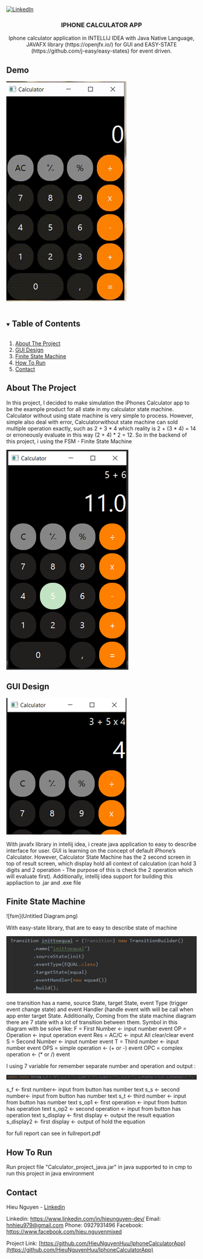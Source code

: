 
[![LinkedIn][linkedin-shield]][linkedin-url]

<p align="center">
  <h3 align="center">IPHONE CALCULATOR APP</h3>
  <p align="center">
    Iphone calculator application in INTELLIJ IDEA with Java Native Language, JAVAFX library (https://openjfx.io/) for GUI and EASY-STATE
(https://github.com/j-easy/easy-states) for event driven.
  </p>
</p>

## Demo

![](demo.gif)

<details open="open">
  <summary><h2 style="display: inline-block">Table of Contents</h2></summary>
  <ol>
    <li><a href="#about-the-project">About The Project</a></li>
	<li><a href="#gui-design">GUI Design</a></li>
	<li><a href="#finite-state-machine">Finite State Machine</a></li>
	<li><a href="#how-to-run">How To Run</a></li>
	<li><a href="#contact">Contact</a></li>
  </ol>
</details>


## About The Project

In this project, I decided to make simulation the iPhones Calculator app to be the example product for all state in my calculator state machine. Calculator without using state machine is very simple to process. However, simple also deal with error, Calculatorwithout state machine can sold multiple operation exactly, such as 2 + 3 * 4 which reality is 2 + (3 * 4) = 14 or
erroneously evaluate in this way (2 + 4) * 2 = 12. So in the backend of this project, i using the FSM - Finite State Machine

![pp1](Untitled.png)

## GUI Design

![pp1](1.png)

With javafx library in intellij idea, i create
java application to easy to describe interface for user. GUI is learning on the concept of default iPhone’s Calculator.
However, Calculator State Machine has the 2 second screen in top of result screen, which display hold all context of calculation (can hold 3 digits and 2 operation - The purpose of this is check the 2 operation which will evaluate first). Additionally, intellij idea support for building this appliaction to .jar and .exe file


## Finite State Machine

![fsm](Untitled Diagram.png)

With easy-state library, that are to easy to describe state of
machine

![2](2.png)

one transition has a name, source State, target State, event
Type (trigger event change state) and event Handler (handle
event with will be call when app enter target State.
Additionally, Coming from the state machine diagram there
are 7 state with a lot of transition between them.
Symbol in this diagram with be solve like:
F = First Number ← input number event
OP = Operation ← input operation event
Res = AC/C ← input All clear/clear event
S = Second Number ← input number event
T = Third number ← input number event
OPS = simple operation ← (+ or -) event
OPC = complex operation ← (* or /) event

I using 7 variable for remember separate number and operation and output :

![3](3.png)

s_f ← first number← input from button has number text
s_s ← second number← input from button has number text
s_t ← third number ← input from button has number text
s_op1 ← first operation ← input from button has operation
text
s_op2 ← second operation ← input from button has operation text
s_display ← first display ← output the result equation
s_display2 ← first display ← output of hold the equation

for full report can see in fullreport.pdf

## How To Run

Run project file "Calculator_project_java.jar" in java supported to in cmp to run this project in java environment

## Contact

Hieu Nguyen - [Linkedin](https://www.linkedin.com/in/hieunguyen-dev/)

Linkedin: https://www.linkedin.com/in/hieunguyen-dev/
Email: hnhieu979@gmail.com
Phone: 0927931496
Facebook: https://www.facebook.com/hieu.nguyenmixed

Project Link: [https://github.com/HieuNguyenHuu/IphoneCalculatorApp](https://github.com/HieuNguyenHuu/IphoneCalculatorApp)


[linkedin-shield]: https://img.shields.io/badge/-LinkedIn-black.svg?style=for-the-badge&logo=linkedin&colorB=555
[linkedin-url]: https://www.linkedin.com/in/hieunguyen-dev/



